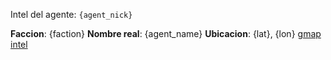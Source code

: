 Intel del agente: `{agent_nick}`

**Faccion**: {faction} 
**Nombre real**: {agent_name}
**Ubicacion**: {lat}, {lon} [gmap](https://www.google.com/maps/@{lat},{lon},17z) [intel](https://intel.ingress.com/intel?ll={lat},{lon}&z=17)
